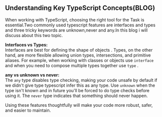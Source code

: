 ## Understanding Key TypeScript Concepts(BLOG)

When working with TypeScript, choosing the right tool for the Task is essential.Two commonly used typescript features are interfaces and types and three tricky keywords are unknown,never and any.In this blog i will discuss about this two topic.

**Interfaces vs Types:**  
Interfaces are best for defining the shape of objects . Types, on the other hand, are more flexible allowing union types, intersections, and primitive aliases. For example, when working with classes or objects use `interface` and when you need to compose multiple types together use `type` .

**any vs unknown vs never:**  
The `any` type disables type checking, making your code unsafe by default if we didn't give type typescript infer this as any type. Use `unknown` when the type isn't known and in future you'll be forced to do type checks before using it. The `never` type indicates that something should never happen.

Using these features thoughtfully will make your code more robust, safer, and easier to maintain.
